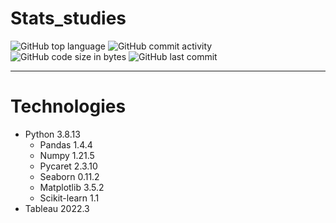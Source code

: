 # Stats_studies
 
![GitHub top language](https://img.shields.io/github/languages/top/hbatistuzzo/Stats_studies)
![GitHub commit activity](https://img.shields.io/github/commit-activity/m/hbatistuzzo/Stats_studies)
![GitHub code size in bytes](https://img.shields.io/github/languages/code-size/hbatistuzzo/Stats_studies)
![GitHub last commit](https://img.shields.io/github/last-commit/hbatistuzzo/Stats_studies)

---

# Technologies

- Python 3.8.13
	- Pandas 1.4.4
	- Numpy 1.21.5
	- Pycaret 2.3.10
	- Seaborn 0.11.2
	- Matplotlib 3.5.2
	- Scikit-learn 1.1
- Tableau 2022.3
